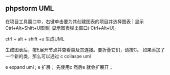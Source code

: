 ## phpstorm UML







在项目工具窗口中，右键单击要为其创建图表的项目并选择图表 | 显示 Ctrl+Alt+Shift+U图表| 显示图表弹出窗口( Ctrl+Alt+U)。

ctrl + alt + shift +u 生成UML





生成图表后，按E展开节点并查看类及其连接。要折叠它们，请按C。 如果添加了一个新的类，那么可以通过 c collaspe  uml

e expand uml ;  e 扩展； 先使用c 然后e 就会扩展开；







